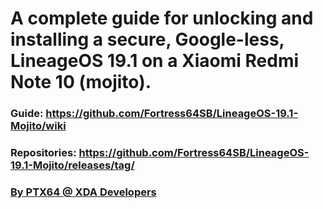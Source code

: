 # A complete guide for unlocking and installing a secure, Google-less, LineageOS 19.1 on a Xiaomi Redmi Note 10 (mojito).
### Guide: https://github.com/Fortress64SB/LineageOS-19.1-Mojito/wiki
### Repositories: https://github.com/Fortress64SB/LineageOS-19.1-Mojito/releases/tag/
### <a href="https://forum.xda-developers.com/m/ptx64.11988819/">By PTX64 @ XDA Developers</a>
